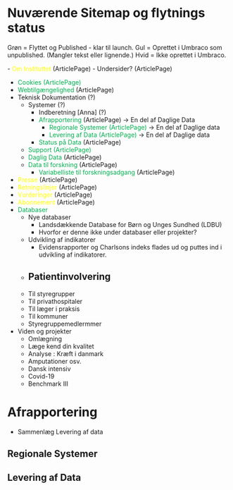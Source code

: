 
# Nuværende Sitemap og flytnings status

Grøn = Flyttet og Published - klar til launch.
Gul = Oprettet i Umbraco som unpublished. (Mangler tekst eller lignende.)
Hvid = Ikke oprettet i Umbraco.

-<font color="#ffff00"> Om Instituttet</font>  (ArticlePage)
	- Undersider?  (ArticlePage)
- <font color="#00b050">Cookies  (ArticlePage)</font>
- <font color="#00b050">Webtilgængelighed</font>  (ArticlePage)
- Teknisk Dokumentation (?)
	- Systemer (?)
		- Indberetning [Anna] (?)
		- <font color="#00b050">Afrapportering</font>  (ArticlePage) -> En del af Daglige Data
			- <font color="#00b050">Regionale Systemer  (ArticlePage)</font> -> En del af Daglige data
			- <font color="#00b050">Levering af Data  (ArticlePage) </font>-> En del af Daglige data
		- <font color="#00b050">Status på Data</font>  (ArticlePage)
	- <font color="#00b050">Support  (ArticlePage)</font>
	- <font color="#00b050">Daglig Data</font>  (ArticlePage)
	- <font color="#00b050">Data til forskning</font>  (ArticlePage)
		- <font color="#00b050">Variabelliste til forskningsadgang</font>  (ArticlePage)
- <font color="#ffff00">Presse</font> (ArticlePage)
- <font color="#ffff00">Retningslinjer</font> (ArticlePage)
- <font color="#ffff00">Vurderinger</font> (ArticlePage)
- <font color="#ffff00">Abonnement</font> (ArticlePage)
- <font color="#00b050">Databaser</font>
	- Nye databaser
		- Landsdækkende Database for Børn og Unges Sundhed (LDBU)
		- Hvorfor er denne ikke under databaser eller projekter?
	- Udvikling af indikatorer
		- Evidensrapporter og Charlsons indeks flades ud og puttes ind i udvikling af indikatorer.
	- Patientinvolvering
		- 
	- Til styregrupper
	- Til privathospitaler
	- Til læger i praksis
	- Til kommuner
	- Styregruppemedlermmer
- Viden og projekter
	- Omlægning
	- Læge kend din kvalitet
	- Analyse : Kræft i danmark
	- Amputationer osv.
	- Dansk intensiv
	- Covid-19
	- Benchmark III


# Afrapportering
- Sammenlæg Levering af data
## Regionale Systemer

## Levering af Data
